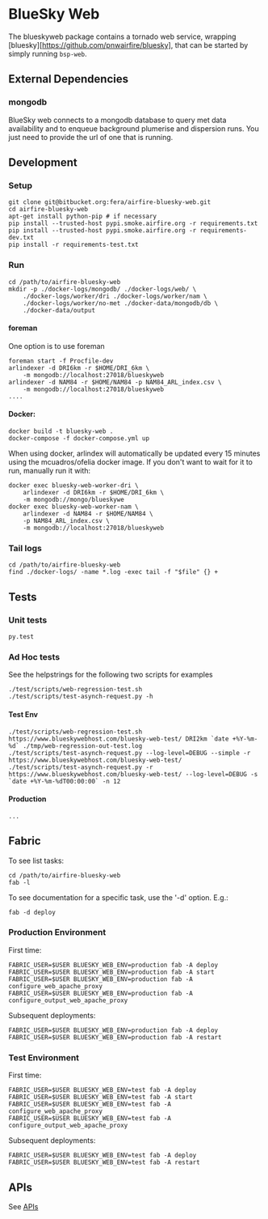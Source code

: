 # BlueSky Web

The blueskyweb package contains a tornado web service, wrapping
[bluesky][https://github.com/pnwairfire/bluesky],
that can be started by simply running ```bsp-web```.






## External Dependencies

### mongodb

BlueSky web connects to a mongodb database to query met data availability
and to enqueue background plumerise and dispersion runs.
You just need to provide the url of one that is running.






## Development

### Setup

    git clone git@bitbucket.org:fera/airfire-bluesky-web.git
    cd airfire-bluesky-web
    apt-get install python-pip # if necessary
    pip install --trusted-host pypi.smoke.airfire.org -r requirements.txt
    pip install --trusted-host pypi.smoke.airfire.org -r requirements-dev.txt
    pip install -r requirements-test.txt

### Run

    cd /path/to/airfire-bluesky-web
    mkdir -p ./docker-logs/mongodb/ ./docker-logs/web/ \
        ./docker-logs/worker/dri ./docker-logs/worker/nam \
        ./docker-logs/worker/no-met ./docker-data/mongodb/db \
        ./docker-data/output

#### foreman

One option is to use foreman

    foreman start -f Procfile-dev
    arlindexer -d DRI6km -r $HOME/DRI_6km \
        -m mongodb://localhost:27018/blueskyweb
    arlindexer -d NAM84 -r $HOME/NAM84 -p NAM84_ARL_index.csv \
        -m mongodb://localhost:27018/blueskyweb
    ....

#### Docker:

    docker build -t bluesky-web .
    docker-compose -f docker-compose.yml up

When using docker, arlindex will automatically be updated every
15 minutes using the mcuadros/ofelia docker image.
If you don't want to wait for it to run, manually run it with:

    docker exec bluesky-web-worker-dri \
        arlindexer -d DRI6km -r $HOME/DRI_6km \
        -m mongodb://mongo/blueskywe
    docker exec bluesky-web-worker-nam \
        arlindexer -d NAM84 -r $HOME/NAM84 \
        -p NAM84_ARL_index.csv \
        -m mongodb://localhost:27018/blueskyweb

### Tail logs

    cd /path/to/airfire-bluesky-web
    find ./docker-logs/ -name *.log -exec tail -f "$file" {} +






## Tests

### Unit tests

    py.test

### Ad Hoc tests

See the helpstrings for the following two scripts for examples

    ./test/scripts/web-regression-test.sh
    ./test/scripts/test-asynch-request.py -h

#### Test Env

    ./test/scripts/web-regression-test.sh https://www.blueskywebhost.com/bluesky-web-test/ DRI2km `date +%Y-%m-%d` ./tmp/web-regression-out-test.log
    ./test/scripts/test-asynch-request.py --log-level=DEBUG --simple -r https://www.blueskywebhost.com/bluesky-web-test/
    ./test/scripts/test-asynch-request.py -r https://www.blueskywebhost.com/bluesky-web-test/ --log-level=DEBUG -s `date +%Y-%m-%dT00:00:00` -n 12

#### Production

    ...






## Fabric

To see list tasks:

    cd /path/to/airfire-bluesky-web
    fab -l

To see documentation for a specific task, use the '-d' option. E.g.:

    fab -d deploy

### Production Environment

First time:

    FABRIC_USER=$USER BLUESKY_WEB_ENV=production fab -A deploy
    FABRIC_USER=$USER BLUESKY_WEB_ENV=production fab -A start
    FABRIC_USER=$USER BLUESKY_WEB_ENV=production fab -A configure_web_apache_proxy
    FABRIC_USER=$USER BLUESKY_WEB_ENV=production fab -A configure_output_web_apache_proxy

Subsequent deployments:

    FABRIC_USER=$USER BLUESKY_WEB_ENV=production fab -A deploy
    FABRIC_USER=$USER BLUESKY_WEB_ENV=production fab -A restart

### Test Environment

First time:

    FABRIC_USER=$USER BLUESKY_WEB_ENV=test fab -A deploy
    FABRIC_USER=$USER BLUESKY_WEB_ENV=test fab -A start
    FABRIC_USER=$USER BLUESKY_WEB_ENV=test fab -A configure_web_apache_proxy
    FABRIC_USER=$USER BLUESKY_WEB_ENV=test fab -A configure_output_web_apache_proxy

Subsequent deployments:

    FABRIC_USER=$USER BLUESKY_WEB_ENV=test fab -A deploy
    FABRIC_USER=$USER BLUESKY_WEB_ENV=test fab -A restart






## APIs

See [APIs](doc/API.md)
